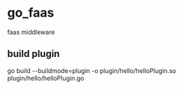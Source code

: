 # go_faas

faas middleware

## build plugin

go build --buildmode=plugin -o plugin/hello/helloPlugin.so plugin/hello/helloPlugin.go
